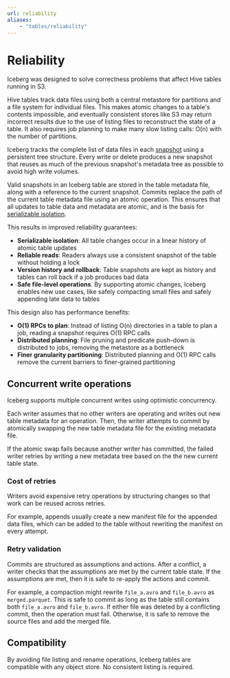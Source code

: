 ```yaml
---
url: reliability
aliases:
    - "tables/reliability"
---
```

<!--
 - Licensed to the Apache Software Foundation (ASF) under one or more
 - contributor license agreements.  See the NOTICE file distributed with
 - this work for additional information regarding copyright ownership.
 - The ASF licenses this file to You under the Apache License, Version 2.0
 - (the "License"); you may not use this file except in compliance with
 - the License.  You may obtain a copy of the License at
 -
 -   http://www.apache.org/licenses/LICENSE-2.0
 -
 - Unless required by applicable law or agreed to in writing, software
 - distributed under the License is distributed on an "AS IS" BASIS,
 - WITHOUT WARRANTIES OR CONDITIONS OF ANY KIND, either express or implied.
 - See the License for the specific language governing permissions and
 - limitations under the License.
 -->

# Reliability

Iceberg was designed to solve correctness problems that affect Hive tables running in S3.

Hive tables track data files using both a central metastore for partitions and a file system for individual files. This makes atomic changes to a table's contents impossible, and eventually consistent stores like S3 may return incorrect results due to the use of listing files to reconstruct the state of a table. It also requires job planning to make many slow listing calls: O(n) with the number of partitions.

Iceberg tracks the complete list of data files in each [snapshot](../terms#snapshot) using a persistent tree structure. Every write or delete produces a new snapshot that reuses as much of the previous snapshot's metadata tree as possible to avoid high write volumes.

Valid snapshots in an Iceberg table are stored in the table metadata file, along with a reference to the current snapshot. Commits replace the path of the current table metadata file using an atomic operation. This ensures that all updates to table data and metadata are atomic, and is the basis for [serializable isolation](https://en.wikipedia.org/wiki/Isolation_(database_systems)#Serializable).

This results in improved reliability guarantees:

* **Serializable isolation**: All table changes occur in a linear history of atomic table updates
* **Reliable reads**: Readers always use a consistent snapshot of the table without holding a lock
* **Version history and rollback**: Table snapshots are kept as history and tables can roll back if a job produces bad data
* **Safe file-level operations**. By supporting atomic changes, Iceberg enables new use cases, like safely compacting small files and safely appending late data to tables

This design also has performance benefits:

* **O(1) RPCs to plan**: Instead of listing O(n) directories in a table to plan a job, reading a snapshot requires O(1) RPC calls
* **Distributed planning**: File pruning and predicate push-down is distributed to jobs, removing the metastore as a bottleneck
* **Finer granularity partitioning**: Distributed planning and O(1) RPC calls remove the current barriers to finer-grained partitioning


## Concurrent write operations

Iceberg supports multiple concurrent writes using optimistic concurrency.

Each writer assumes that no other writers are operating and writes out new table metadata for an operation. Then, the writer attempts to commit by atomically swapping the new table metadata file for the existing metadata file.

If the atomic swap fails because another writer has committed, the failed writer retries by writing a new metadata tree based on the the new current table state.

### Cost of retries

Writers avoid expensive retry operations by structuring changes so that work can be reused across retries.

For example, appends usually create a new manifest file for the appended data files, which can be added to the table without rewriting the manifest on every attempt.

### Retry validation

Commits are structured as assumptions and actions. After a conflict, a writer checks that the assumptions are met by the current table state. If the assumptions are met, then it is safe to re-apply the actions and commit.

For example, a compaction might rewrite `file_a.avro` and `file_b.avro` as `merged.parquet`. This is safe to commit as long as the table still contains both `file_a.avro` and `file_b.avro`. If either file was deleted by a conflicting commit, then the operation must fail. Otherwise, it is safe to remove the source files and add the merged file.


## Compatibility

By avoiding file listing and rename operations, Iceberg tables are compatible with any object store. No consistent listing is required.
